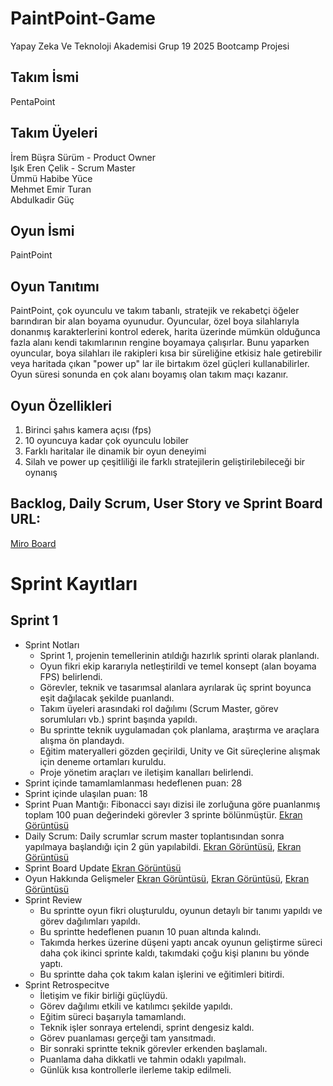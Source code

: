 # PaintPoint-Game
Yapay Zeka Ve Teknoloji Akademisi Grup 19 2025 Bootcamp Projesi
## Takım İsmi
PentaPoint
## Takım Üyeleri
İrem Büşra Sürüm - Product Owner  
Işık Eren Çelik - Scrum Master  
Ümmü Habibe Yüce   
Mehmet Emir Turan   
Abdulkadir Güç  
## Oyun İsmi
PaintPoint
## Oyun Tanıtımı
PaintPoint, çok oyunculu ve takım tabanlı, stratejik ve rekabetçi öğeler barındıran bir alan boyama oyunudur. Oyuncular, özel boya silahlarıyla donanmış karakterlerini kontrol ederek, harita üzerinde mümkün olduğunca fazla alanı kendi takımlarının rengine boyamaya çalışırlar. Bunu yaparken oyuncular, boya silahları ile rakipleri kısa bir süreliğine etkisiz hale getirebilir veya haritada çıkan "power up" lar ile birtakım özel güçleri kullanabilirler. Oyun süresi sonunda en çok alanı boyamış olan takım maçı kazanır.  
## Oyun Özellikleri
1. Birinci şahıs kamera açısı (fps)
2. 10 oyuncuya kadar çok oyunculu lobiler
3. Farklı haritalar ile dinamik bir oyun deneyimi
4. Silah ve power up çeşitliliği ile farklı stratejilerin geliştirilebileceği bir oynanış
## Backlog, Daily Scrum, User Story ve Sprint Board URL:  
[Miro Board](https://miro.com/app/board/uXjVIluS4aA=/)
# Sprint Kayıtları
## Sprint 1
* Sprint Notları
  * Sprint 1, projenin temellerinin atıldığı hazırlık sprinti olarak planlandı.
  * Oyun fikri ekip kararıyla netleştirildi ve temel konsept (alan boyama FPS) belirlendi.
  * Görevler, teknik ve tasarımsal alanlara ayrılarak üç sprint boyunca eşit dağılacak şekilde puanlandı.
  * Takım üyeleri arasındaki rol dağılımı (Scrum Master, görev sorumluları vb.) sprint başında yapıldı.
  * Bu sprintte teknik uygulamadan çok planlama, araştırma ve araçlara alışma ön plandaydı.
  * Eğitim materyalleri gözden geçirildi, Unity ve Git süreçlerine alışmak için deneme ortamları kuruldu.
  * Proje yönetim araçları ve iletişim kanalları belirlendi.
* Sprint içinde tamamlamlanması hedeflenen puan: 28
* Sprint içinde ulaşılan puan: 18
* Sprint Puan Mantığı: Fibonacci sayı dizisi ile zorluğuna göre puanlanmış toplam 100 puan değerindeki görevler 3 sprinte bölünmüştür. [Ekran Görüntüsü](https://github.com/BootcampGrup19/PaintPoint-Game/blob/main/Assets/Images/ScrumImages/Sprints.png)
* Daily Scrum: Daily scrumlar scrum master toplantısından sonra yapılmaya başlandığı için 2 gün yapılabildi. [Ekran Görüntüsü](https://github.com/BootcampGrup19/PaintPoint-Game/blob/main/Assets/Images/ScrumImages/DailyScrum%20(2).png), [Ekran Görüntüsü](https://github.com/BootcampGrup19/PaintPoint-Game/blob/main/Assets/Images/ScrumImages/DailyScrum%20(1).png)
* Sprint Board Update [Ekran Görüntüsü](https://github.com/BootcampGrup19/PaintPoint-Game/blob/main/Assets/Images/ScrumImages/SprintBoard.png) 
* Oyun Hakkında Gelişmeler [Ekran Görüntüsü](https://github.com/BootcampGrup19/PaintPoint-Game/blob/main/Assets/Images/ScrumImages/GameProgress.png), [Ekran Görüntüsü](https://github.com/BootcampGrup19/PaintPoint-Game/blob/main/Assets/Images/ScrumImages/GameProgress%20(2).png), [Ekran Görüntüsü](https://github.com/BootcampGrup19/PaintPoint-Game/blob/main/Assets/Images/ScrumImages/GameProgress%20(3).png)
* Sprint Review
  * Bu sprintte oyun fikri oluşturuldu, oyunun detaylı bir tanımı yapıldı ve görev dağılımları yapıldı.
  * Bu sprintte hedeflenen puanın 10 puan altında kalındı.
  * Takımda herkes üzerine düşeni yaptı ancak oyunun geliştirme süreci daha çok ikinci sprinte kaldı, takımdaki çoğu kişi planını bu yönde yaptı.
  * Bu sprintte daha çok takım kalan işlerini ve eğitimleri bitirdi.
* Sprint Retrospecitve
  * İletişim ve fikir birliği güçlüydü.
  * Görev dağılımı etkili ve katılımcı şekilde yapıldı.
  * Eğitim süreci başarıyla tamamlandı.
  * Teknik işler sonraya ertelendi, sprint dengesiz kaldı.
  * Görev puanlaması gerçeği tam yansıtmadı.
  * Bir sonraki sprintte teknik görevler erkenden başlamalı.
  * Puanlama daha dikkatli ve tahmin odaklı yapılmalı.
  * Günlük kısa kontrollerle ilerleme takip edilmeli.
